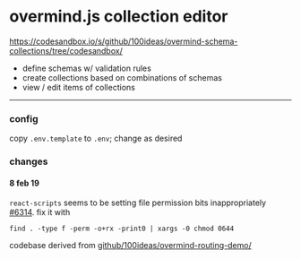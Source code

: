 # overmind.js collection editor
https://codesandbox.io/s/github/100ideas/overmind-schema-collections/tree/codesandbox/

- define schemas w/ validation rules
- create collections based on combinations of schemas
- view / edit items of collections

---

### config

copy `.env.template` to `.env`; change as desired

### changes

#### 8 feb 19

`react-scripts` seems to be setting file permission bits inappropriately [#6314](https://github.com/facebook/create-react-app/issues/6314). fix it with

```
find . -type f -perm -o+rx -print0 | xargs -0 chmod 0644
```

codebase derived from [github/100ideas/overmind-routing-demo/](https://github.com/100ideas/overmind-routing-demo/)
